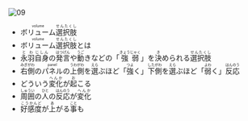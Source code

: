 ![09](https://i.imgur.com/Lpg0AUx.png)

- <ruby>ボリューム<rt>volume</rt>選択肢<rt>せんたくし</rt></ruby>
- <ruby>ボリューム<rt>volume</rt>選択肢<rt>せんたくし</rt>とは</ruby>
- <ruby>永羽<rt>とわ</rt>自身<rt>じしん</rt>の<rt></rt>発言<rt>はつげん</rt>や<rt></rt>動<rt>うご</rt>きなどの「<rt></rt>強弱<rt>きょうじゃく</rt>」を<rt></rt>決<rt>き</rt>められる<rt></rt>選択肢<rt>せんたくし</rt></ruby>
- <ruby>右側<rt>みぎがわ</rt>の<rt></rt>パネル<rt>panel</rt>の<rt></rt>上側<rt>うわがわ</rt>を<rt></rt>選<rt>えら</rt>ぶほど「<rt></rt>強<rt>つよ</rt>く」<rt></rt>下側<rt>したがわ</rt>を<rt></rt>選<rt>えら</rt>ぶほど「<rt></rt>弱<rt>よわ</rt>く」<rt></rt>反応<rt>はんのう</rt></ruby>
- <ruby>どういう<rt></rt>変化<rt>へんか</rt>が<rt></rt>起<rt>お</rt>こる</ruby>
- <ruby>周囲<rt>しゅうい</rt>の<rt></rt>人<rt>ひと</rt>の<rt></rt>反応<rt>はんのう</rt>が<rt></rt>変化<rt>へんか</rt></ruby>
- <ruby>好感度<rt>こうかんど</rt>が<rt></rt>上<rt>あ</rt>がる<rt></rt>事<rt>こと</rt>も</ruby>

